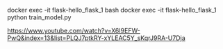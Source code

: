 docker exec -it flask-hello_flask_1 bash
docker exec -it flask-hello_flask_1 python train_model.py



https://www.youtube.com/watch?v=X6I9EFW-PwQ&index=13&list=PLQJ7ptkRY-xYLEAC5Y_sKqrJ9RA-U7Dja